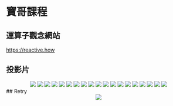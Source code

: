 
# 寶哥課程

## 運算子觀念網站
https://reactive.how
## 投影片
<div align="center">
  <img src="https://github.com/andy770921/JS_project/blob/master/imgs_rx/pg1.png"/>
  <img src="https://github.com/andy770921/JS_project/blob/master/imgs_rx/pg2.png"/>
  <img src="https://github.com/andy770921/JS_project/blob/master/imgs_rx/pg3.png"/>
  <img src="https://github.com/andy770921/JS_project/blob/master/imgs_rx/pg4.png"/>
  <img src="https://github.com/andy770921/JS_project/blob/master/imgs_rx/pg5.png"/>
  <img src="https://github.com/andy770921/JS_project/blob/master/imgs_rx/pg6.png"/>
  <img src="https://github.com/andy770921/JS_project/blob/master/imgs_rx/pg7.png"/>
  <img src="https://github.com/andy770921/JS_project/blob/master/imgs_rx/pg8.png"/>
  <img src="https://github.com/andy770921/JS_project/blob/master/imgs_rx/pg9.png"/>
  <img src="https://github.com/andy770921/JS_project/blob/master/imgs_rx/pg10.png"/>
  <img src="https://github.com/andy770921/JS_project/blob/master/imgs_rx/pg11.png"/>
  <img src="https://github.com/andy770921/JS_project/blob/master/imgs_rx/pg12.png"/>
  <img src="https://github.com/andy770921/JS_project/blob/master/imgs_rx/pg13.png"/>
  <img src="https://github.com/andy770921/JS_project/blob/master/imgs_rx/pg14.png"/>
  <img src="https://github.com/andy770921/JS_project/blob/master/imgs_rx/pg15.png"/>
  <img src="https://github.com/andy770921/JS_project/blob/master/imgs_rx/pg16.png"/>
  <img src="https://github.com/andy770921/JS_project/blob/master/imgs_rx/pg17.png"/>
  <img src="https://github.com/andy770921/JS_project/blob/master/imgs_rx/pg18.png"/>
  <img src="https://github.com/andy770921/JS_project/blob/master/imgs_rx/pg19.png"/>
</div>
## Retry
<div align="center">
  <img src="https://github.com/andy770921/JS_project/blob/master/imgs_rx/retry.png"/>
</div>
